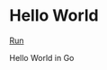 # Hello World

[Run](https://simulator.badgerodon.com/run/github.com/badgerodon/simulator/examples/hello)

Hello World in Go